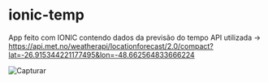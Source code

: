 # ionic-temp

App feito com IONIC contendo dados da previsão do tempo
API utilizada -> https://api.met.no/weatherapi/locationforecast/2.0/compact?lat=-26.915344221177495&lon=-48.662564833666224

![Capturar](https://user-images.githubusercontent.com/73178068/194730432-7af54bf1-3928-4fae-8881-1dd8e012691f.PNG)
